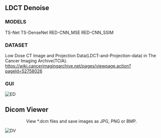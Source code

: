 ## LDCT Denoise
### MODELS
TS-Net
TS-DenseNet
RED-CNN_MSE
RED-CNN_SSIM

### DATASET
Low Dose CT Image and Projection Data(LDCT-and-Projection-data) in The Cancer Imaging Archive(TCIA).
https://wiki.cancerimagingarchive.net/pages/viewpage.action?pageId=52758026
### GUI
![ED](https://user-images.githubusercontent.com/57568342/120898944-cdb02d00-c65f-11eb-9859-38324cc9d418.png)

## Dicom Viewer
<div align='center' ><font>View *.dcm files and save images as JPG, PNG or BMP. </font></div>

![DV](https://user-images.githubusercontent.com/57568342/120813048-1ee8ef80-c580-11eb-9080-c75fbdd60521.png)

